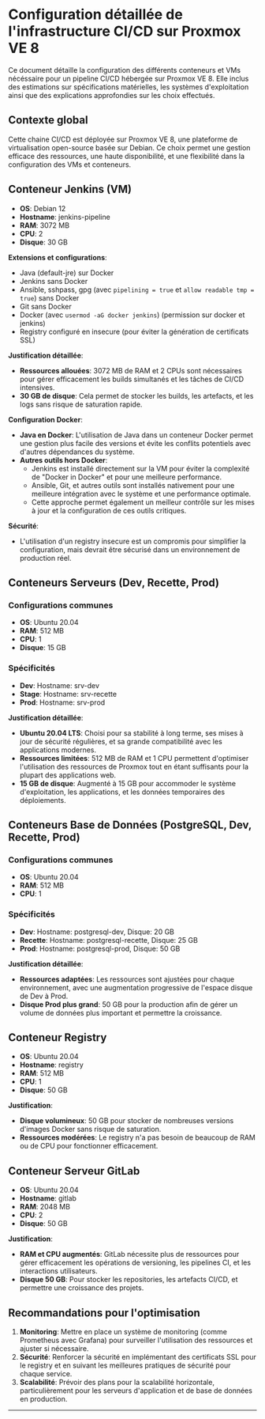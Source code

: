 # Configuration détaillée de l'infrastructure CI/CD sur Proxmox VE 8

Ce document détaille la configuration des différents conteneurs et VMs nécéssaire pour un pipeline CI/CD hébergée sur Proxmox VE 8. Elle inclus des estimations sur spécifications matérielles, les systèmes d'exploitation ainsi que  des explications approfondies sur les choix effectués.

## Contexte global

Cette chaine CI/CD est déployée sur Proxmox VE 8, une plateforme de virtualisation open-source basée sur Debian. Ce choix permet une gestion efficace des ressources, une haute disponibilité, et une flexibilité dans la configuration des VMs et conteneurs.

## Conteneur Jenkins (VM)

- **OS**: Debian 12
- **Hostname**: jenkins-pipeline
- **RAM**: 3072 MB
- **CPU**: 2
- **Disque**: 30 GB

**Extensions et configurations**:
- Java (default-jre) sur Docker
- Jenkins sans Docker
- Ansible, sshpass, gpg (avec `pipelining = true` et `allow readable tmp = true`) sans Docker
- Git sans Docker
- Docker (avec `usermod -aG docker jenkins`) (permission sur docker et jenkins)
- Registry configuré en insecure (pour éviter la génération de certificats SSL)

**Justification détaillée**: 
- **Ressources allouées**: 3072 MB de RAM et 2 CPUs sont nécessaires pour gérer efficacement les builds simultanés et les tâches de CI/CD intensives.
- **30 GB de disque**: Cela permet de stocker les builds, les artefacts, et les logs sans risque de saturation rapide.

**Configuration Docker**:
- **Java en Docker**: L'utilisation de Java dans un conteneur Docker permet une gestion plus facile des versions et évite les conflits potentiels avec d'autres dépendances du système.
- **Autres outils hors Docker**: 
  - Jenkins est installé directement sur la VM pour éviter la complexité de "Docker in Docker" et pour une meilleure performance.
  - Ansible, Git, et autres outils sont installés nativement pour une meilleure intégration avec le système et une performance optimale.
  - Cette approche permet également un meilleur contrôle sur les mises à jour et la configuration de ces outils critiques.

**Sécurité**:
- L'utilisation d'un registry insecure est un compromis pour simplifier la configuration, mais devrait être sécurisé dans un environnement de production réel.

## Conteneurs Serveurs (Dev, Recette, Prod)

### Configurations communes
- **OS**: Ubuntu 20.04
- **RAM**: 512 MB
- **CPU**: 1
- **Disque**: 15 GB

### Spécificités
- **Dev**: Hostname: srv-dev
- **Stage**: Hostname: srv-recette
- **Prod**: Hostname: srv-prod

**Justification détaillée**: 
- **Ubuntu 20.04 LTS**: Choisi pour sa stabilité à long terme, ses mises à jour de sécurité régulières, et sa grande compatibilité avec les applications modernes.
- **Ressources limitées**: 512 MB de RAM et 1 CPU permettent d'optimiser l'utilisation des ressources de Proxmox tout en étant suffisants pour la plupart des applications web.
- **15 GB de disque**: Augmenté à 15 GB pour accommoder le système d'exploitation, les applications, et les données temporaires des déploiements.

## Conteneurs Base de Données (PostgreSQL, Dev, Recette, Prod)

### Configurations communes
- **OS**: Ubuntu 20.04
- **RAM**: 512 MB
- **CPU**: 1

### Spécificités
- **Dev**: Hostname: postgresql-dev, Disque: 20 GB
- **Recette**: Hostname: postgresql-recette, Disque: 25 GB
- **Prod**: Hostname: postgresql-prod, Disque: 50 GB

**Justification détaillée**: 
- **Ressources adaptées**: Les ressources sont ajustées pour chaque environnement, avec une augmentation progressive de l'espace disque de Dev à Prod.
- **Disque Prod plus grand**: 50 GB pour la production afin de gérer un volume de données plus important et permettre la croissance.

## Conteneur Registry

- **OS**: Ubuntu 20.04
- **Hostname**: registry
- **RAM**: 512 MB
- **CPU**: 1
- **Disque**: 50 GB

**Justification**: 
- **Disque volumineux**: 50 GB pour stocker de nombreuses versions d'images Docker sans risque de saturation.
- **Ressources modérées**: Le registry n'a pas besoin de beaucoup de RAM ou de CPU pour fonctionner efficacement.

## Conteneur Serveur GitLab

- **OS**: Ubuntu 20.04
- **Hostname**: gitlab
- **RAM**: 2048 MB
- **CPU**: 2
- **Disque**: 50 GB

**Justification**: 
- **RAM et CPU augmentés**: GitLab nécessite plus de ressources pour gérer efficacement les opérations de versioning, les pipelines CI, et les interactions utilisateurs.
- **Disque 50 GB**: Pour stocker les repositories, les artefacts CI/CD, et permettre une croissance des projets.

## Recommandations pour l'optimisation

1. **Monitoring**: Mettre en place un système de monitoring (comme Prometheus avec Grafana) pour surveiller l'utilisation des ressources et ajuster si nécessaire.
2. **Sécurité**: Renforcer la sécurité en implémentant des certificats SSL pour le registry et en suivant les meilleures pratiques de sécurité pour chaque service.
3. **Scalabilité**: Prévoir des plans pour la scalabilité horizontale, particulièrement pour les serveurs d'application et de base de données en production.
---